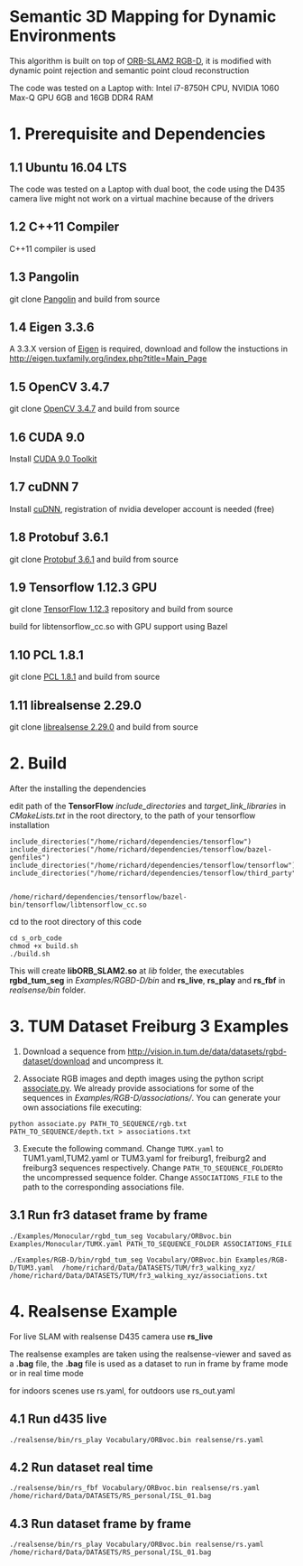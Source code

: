 # Semantic 3D Mapping for Dynamic Environments

This algorithm is built on top of [ORB-SLAM2 RGB-D](https://github.com/raulmur/ORB_SLAM2), it is modified with dynamic point rejection and semantic point cloud reconstruction

The code was tested on a Laptop with:
Intel i7-8750H CPU,
NVIDIA 1060 Max-Q GPU 6GB and
16GB DDR4 RAM

# 1. Prerequisite and Dependencies

## 1.1 Ubuntu 16.04 LTS

The code was tested on a Laptop with dual boot, the code using the D435 camera live might not work on a virtual machine because of the drivers

## 1.2 C++11 Compiler

C++11 compiler is used

## 1.3 Pangolin

git clone [Pangolin](https://github.com/stevenlovegrove/Pangolin) and build from source

## 1.4 Eigen 3.3.6

A 3.3.X version of [Eigen](http://bitbucket.org/eigen/eigen/get/3.3.6.tar.bz2) is required, download and follow the instuctions in http://eigen.tuxfamily.org/index.php?title=Main_Page

## 1.5 OpenCV 3.4.7

git clone [OpenCV 3.4.7](https://github.com/opencv/opencv/tree/3.4.7) and build from source

## 1.6 CUDA 9.0

Install [CUDA 9.0 Toolkit](https://developer.nvidia.com/cuda-90-download-archive) 

## 1.7 cuDNN 7

Install [cuDNN](https://developer.nvidia.com/cudnn), registration of nvidia developer account is needed (free)

## 1.8 Protobuf 3.6.1

git clone [Protobuf 3.6.1](https://github.com/protocolbuffers/protobuf/tree/v3.6.1) and build from source 

## 1.9 Tensorflow 1.12.3 GPU

git clone [TensorFlow 1.12.3](https://github.com/tensorflow/tensorflow/tree/v1.12.3) repository and build from source

build for libtensorflow_cc.so with GPU support using Bazel

## 1.10 PCL 1.8.1

git clone [PCL 1.8.1](https://github.com/PointCloudLibrary/pcl/tree/pcl-1.8.1) and build from source 

## 1.11 librealsense 2.29.0

git clone [librealsense 2.29.0](https://github.com/IntelRealSense/librealsense/tree/v2.29.0) and build from source 

# 2. Build

After the installing the dependencies 

edit path of the **TensorFlow** *include_directories* and *target_link_libraries* in *CMakeLists.txt* in the root directory, to the path of your tensorflow installation

```
include_directories("/home/richard/dependencies/tensorflow")
include_directories("/home/richard/dependencies/tensorflow/bazel-genfiles")
include_directories("/home/richard/dependencies/tensorflow/tensorflow")
include_directories("/home/richard/dependencies/tensorflow/third_party")


/home/richard/dependencies/tensorflow/bazel-bin/tensorflow/libtensorflow_cc.so
```

cd to the root directory of this code

```
cd s_orb_code
chmod +x build.sh
./build.sh
```

This will create **libORB_SLAM2.so**  at *lib* folder, the executables **rgbd_tum_seg** in *Examples/RGBD-D/bin* and **rs_live**, **rs_play** and **rs_fbf** in *realsense/bin* folder.


# 3. TUM Dataset Freiburg 3 Examples

1. Download a sequence from http://vision.in.tum.de/data/datasets/rgbd-dataset/download and uncompress it.

2. Associate RGB images and depth images using the python script [associate.py](http://vision.in.tum.de/data/datasets/rgbd-dataset/tools). We already provide associations for some of the sequences in *Examples/RGB-D/associations/*. You can generate your own associations file executing:

  ```
  python associate.py PATH_TO_SEQUENCE/rgb.txt PATH_TO_SEQUENCE/depth.txt > associations.txt
  ```

3. Execute the following command. Change `TUMX.yaml` to TUM1.yaml,TUM2.yaml or TUM3.yaml for freiburg1, freiburg2 and freiburg3 sequences respectively. Change `PATH_TO_SEQUENCE_FOLDER`to the uncompressed sequence folder. Change `ASSOCIATIONS_FILE` to the path to the corresponding associations file.

## 3.1 Run fr3 dataset frame by frame

```
./Examples/Monocular/rgbd_tum_seg Vocabulary/ORBvoc.bin Examples/Monocular/TUMX.yaml PATH_TO_SEQUENCE_FOLDER ASSOCIATIONS_FILE
```
```
./Examples/RGB-D/bin/rgbd_tum_seg Vocabulary/ORBvoc.bin Examples/RGB-D/TUM3.yaml  /home/richard/Data/DATASETS/TUM/fr3_walking_xyz/ /home/richard/Data/DATASETS/TUM/fr3_walking_xyz/associations.txt
```
# 4. Realsense Example

For live SLAM with realsense D435 camera use **rs_live**

The realsense examples are taken using the realsense-viewer and saved as a **.bag** file, the **.bag** file is used as a dataset to run in frame by frame mode or in real time mode

for indoors scenes use rs.yaml, for outdoors use rs_out.yaml

## 4.1 Run d435 live 
```
./realsense/bin/rs_play Vocabulary/ORBvoc.bin realsense/rs.yaml
```
## 4.2 Run dataset real time
```
./realsense/bin/rs_fbf Vocabulary/ORBvoc.bin realsense/rs.yaml /home/richard/Data/DATASETS/RS_personal/ISL_01.bag
```
## 4.3 Run dataset frame by frame
```
./realsense/bin/rs_play Vocabulary/ORBvoc.bin realsense/rs.yaml /home/richard/Data/DATASETS/RS_personal/ISL_01.bag
```


